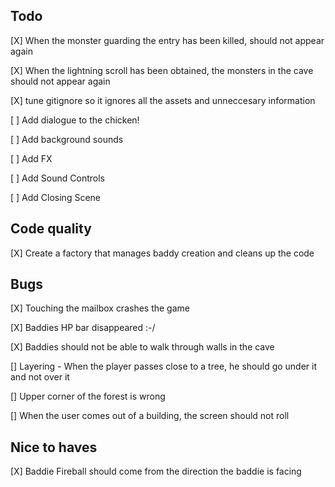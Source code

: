 
## Todo 

[X] When the monster guarding the entry has been killed, should not appear again

[X] When the lightning scroll has been obtained, the monsters in the cave should not appear again

[X] tune gitignore so it ignores all the assets and unneccesary information 

[ ] Add dialogue to the chicken!  

[ ] Add background sounds

[ ] Add FX

[ ] Add Sound Controls

[ ] Add Closing Scene

## Code quality 

[X] Create a factory that manages baddy creation and cleans up the code

## Bugs

[X] Touching the mailbox crashes the game

[X] Baddies HP bar disappeared :-/

[X] Baddies should not be able to walk through walls in the cave

[] Layering - When the player passes close to a tree, he should go under it and not over it 

[] Upper corner of the forest is wrong

[] When the user comes out of a building, the screen should not roll

## Nice to haves

[X] Baddie Fireball should come from the direction the baddie is facing 

